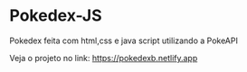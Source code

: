 # Pokedex-JS
Pokedex feita com html,css e java script utilizando a PokeAPI

Veja o projeto no link: https://pokedexb.netlify.app
